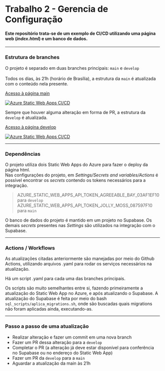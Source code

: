 # Trabalho 2 - Gerencia de Configuração

#### Este repositório trata-se de um exemplo de CI/CD utilizando uma página web (*index.html*) e um banco de dados.
--- 
### Estrutura de branches
O projeto é separado em duas branches principais:
`main` e `develop`
<br/><br/>
Todos os dias, às 21h (horário de Brasília), a estrutura da `main` é atualizada com o conteúdo nela presente.

[Acesso à página main](https://jolly-moss-087597f10.4.azurestaticapps.net)

[![Azure Static Web Apps CI/CD](https://github.com/HJacobi1/GCO_Trabalho_2/actions/workflows/azure-static-web-apps-jolly-moss-087597f10.yml/badge.svg)](https://github.com/HJacobi1/GCO_Trabalho_2/actions/workflows/azure-static-web-apps-jolly-moss-087597f10.yml)


Sempre que houver alguma alteração em forma de PR, a estrutura da `develop` é atualizada.

[Acesso à página develop](https://agreeable-bay-03af1ef10.4.azurestaticapps.net)

[![Azure Static Web Apps CI/CD](https://github.com/HJacobi1/GCO_Trabalho_2/actions/workflows/azure-static-web-apps-agreeable-bay-03af1ef10.yml/badge.svg?branch=develop)](https://github.com/HJacobi1/GCO_Trabalho_2/actions/workflows/azure-static-web-apps-agreeable-bay-03af1ef10.yml)

---
### Dependências
O projeto utiliza dois Static Web Apps do Azure para fazer o deploy da página html.<br/>
Nas configurações do projeto, em _Settings/Secrets and variables/Actions_ é possível encontrar os _secrets_ contendo os tokens necessários para a integração.
> AZURE_STATIC_WEB_APPS_API_TOKEN_AGREEABLE_BAY_03AF1EF10 para `develop`
> AZURE_STATIC_WEB_APPS_API_TOKEN_JOLLY_MOSS_087597F10 para `main`

O banco de dados do projeto é mantido em um projeto no Supabase.
Os demais _secrets_ presentes nas _Settings_ são utilizados na integração com o Supabase.

---

### Actions / Workflows
As atualizações citadas anteriormente são manejadas por meio do Github Actions, utilizando arquivos .yaml para rodar os serviços necessários na atualização. <br/>

Há um script .yaml para cada uma das branches principais.

Os scripts são muito semelhantes entre si, fazendo primeiramente a atualização do Static Web App no Azure, e após atualizando o Supabase.
A atualização do Supabase é feita por meio do bash `sql_scripts/aplica_migrations.sh`, onde são buscadas quais migrations não foram aplicadas ainda, executando-as.

---

### Passo a passo de uma atualização
- Realizar alteração e fazer um commit em uma nova branch
- Fazer um PR dessa alteração para a `develop`
- Completar o PR (a alteração já deve estar disponível para conferência no Supabase ou no endereço do Static Web App)
- Fazer um PR da `develop` para a `main`
- Aguardar a atualização da main às 21h
